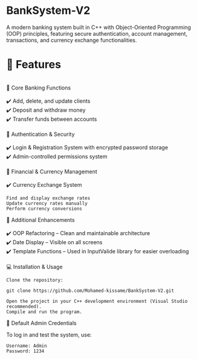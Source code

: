 # BankSystem-V2
A modern banking system built in C++ with Object-Oriented Programming (OOP) principles, featuring secure authentication, account management, transactions, and currency exchange functionalities.<br>
<h1>🚀 Features</h1><br>
🔹 Core Banking Functions
<br><br>
✔️ Add, delete, and update clients<br>
✔️ Deposit and withdraw money<br>
✔️ Transfer funds between accounts<br><br>
🔹 Authentication & Security
<br><br>
✔️ Login & Registration System with encrypted password storage<br>
✔️ Admin-controlled permissions system<br><br>
🔹 Financial & Currency Management
<br><br>
✔️ Currency Exchange System<br>

    Find and display exchange rates
    Update currency rates manually
    Perform currency conversions

🔹 Additional Enhancements
<br><br>
✔️ OOP Refactoring – Clean and maintainable architecture<br>
✔️ Date Display – Visible on all screens<br>
✔️ Template Functions – Used in InputValide library for easier overloading<br><br>
💻 Installation & Usage<br>

    Clone the repository:

    git clone https://github.com/Mohamed-kissame/BankSystem-V2.git

    Open the project in your C++ development environment (Visual Studio recommended).
    Compile and run the program.

🔑 Default Admin Credentials<br>

To log in and test the system, use:<br>

    Username: Admin
    Password: 1234

